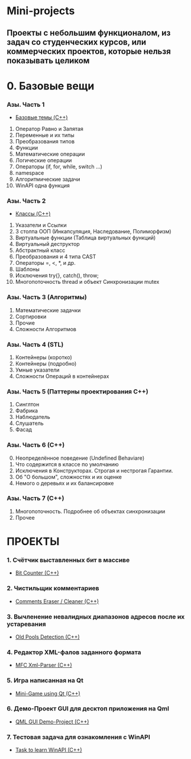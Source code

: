 # Mini-projects

## Проекты с небольшим функционалом, из задач со студенческих курсов, или коммерческих проектов, которые нельзя показывать целиком

# 0. Базовые вещи
### Азы. Часть 1
* [Базовые темы (C++)](https://github.com/knightrider17/mini-projects/tree/master/AllCppBaisics-6MainThings)

1. Оператор Равно и Запятая
2. Переменные и их типы
3. Преобразования типов
4. Функции
5. Математические операции
6. Логические операции
7. Операторы (if, for, while, switch ...)
8. namespace
9.  Алгоритмические задачи
10. WinAPI одна функция

### Азы. Часть 2
* [Классы (C++)](https://github.com/knightrider17/mini-projects/tree/master/AllAboutClasses)

1. Указатели и Ссылки
2. 3 столпа ООП (Инкапсуляция, Наследование, Полиморфизм)
3. Виртуальные функции (Таблица виртуальных функций)
4. Виртуальный деструктор
5. Абстрактный класс
6. Преобразования и 4 типа CAST
7. Операторы =, <, *, и др.
8. Шаблоны
9. Исключения try{}, catch(), throw;
10. Многопоточность thread и объект Синхронизации mutex

### Азы. Часть 3 (Алгоритмы)
1. Математические задачки
2. Сортировки
3. Прочие
4. Сложности Алгоритмов

### Азы. Часть 4 (STL)
1. Контейнеры (коротко)
2. Контейнеры (подробно)
3. Умные указатели
4. Сложности Операций в контейнерах

### Азы. Часть 5 (Паттерны проектирования С++)
1. Синглтон
2. Фабрика
3. Наблюдатель
4. Слушатель
5. Фасад

### Азы. Часть 6 (С++)
0. Неопределённое поведение (Undefined Behaviare)
1. Что содержится в классе по умолчанию
2. Исключения в Конструкторах. Строгая и нестрогая Гарантии.
4. Об "О большом", сложностях и их оценке
5. Немого о деревьях и их балансировке

### Азы. Часть 7 (С++)
1. Многопоточность. Подробнее об объектах синхронизации
2. Прочее

# ПРОЕКТЫ

### 1. Счётчик выставленных бит в массиве
* [Bit Counter (C++)](https://github.com/knightrider17/mini-projects/tree/master/BitCounterConsApp)
### 2. Чистильщик комментариев
* [Comments Eraser / Cleaner (C++)](https://github.com/knightrider17/mini-projects/tree/master/%D0%A1ommentsCleanerConsApp)
### 3. Вычленение невалидных диапазонов адресов после их устаревания 
* [Old Pools Detection (C++)](https://github.com/knightrider17/PoolsTestConsApp)

### 4. Редактор XML-фалов заданного формата
* [MFC Xml-Parser (C++)](https://github.com/knightrider17/MFCXmlParser)

### 5. Игра написанная на Qt
* [Mini-Game using Qt (C++)](https://github.com/knightrider17/QtGame)

### 6. Демо-Проект GUI для десктоп приложения на Qml 
* [QML GUI Demo-Project (C++)](https://github.com/knightrider17/QML-Project)

### 7. Тестовая задача для ознакомления с WinAPI 
* [Task to learn WinAPI (C++)](https://github.com/knightrider17/WinAPI-Project)


